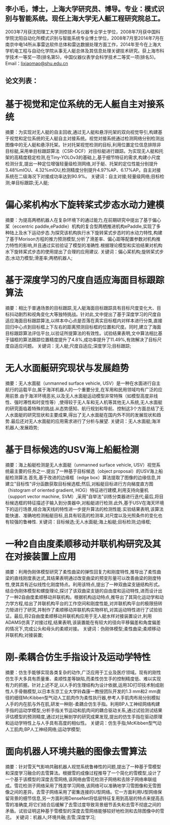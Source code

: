 ## 李小毛，博士，上海大学研究员、博导。专业：模式识别与智能系统。现任上海大学无人艇工程研究院总工。
2003年7月获沈阳理工大学测控技术与仪器专业学士学位，2008年7月获中国科学院沈阳自动化所模式识别与智能系统专业博士学位，2008年7月至2014年7月在南京中电14所从事雷达软件总体和雷达数据处理方面工作，2014年至今在上海大学机电工程与自动化学院从事无人艇总体及其信息处理关键技术研究。获上海市科学技术一等奖一项(排名第5)，中国仪器仪表学会科学技术二等奖一项(排名5)。
Email：lixiaomao@shu.edu.cn

## 论文列表：
# 基于视觉和定位系统的无人艇自主对接系统
摘要：为实现对无人艇的自主回收,通过无人艇和悬浮托架的双向视觉导引,构建基于视觉和定位系统的无人艇自主对接系统。视觉对接系统通过检测网络分别检测出图像中的无人艇和悬浮托架。针对托架视觉检测的目标,利用位置定位信息排除非目标艇,采用单目标跟踪算法（CSR-DCF）对目标艇进行跟踪。为实现无人艇和托架的高精度稳定检测,在Tiny-YOLOv3的基础上,基于细节特征的需求,构建小尺度检测分支,提出一种定位增强轻量级检测网络,对于艇、托架的定位性能分别提升3.48%mIOU、4.32%mIOU,检测精度分别提升4.97%AP、6.17%AP。自主对接系统在二级海况下对接成功率达到90.9%。 
关键词：自主对接;轻量级网络;目标检测;单目标跟踪;无人艇;

# 偏心桨机构水下旋转桨式步态水动力建模
摘要：为提高两栖机器人在复杂环境下的通过能力,在前期研究中提出了基于偏心桨（eccentric paddle,ePaddle）机构的复合型两栖推进机构ePaddle,实现了多种陆上及水下运动步态.为探究该机构执行水下旋转桨式步态时的水动力特性,构建了基于Morison方程的推力预测模型,分析了滑差率、偏心距等配置参数对机构推力特性的影响,并且通过实验验证了模型的准确性.根据理论模型和实验结果对机构水下旋转桨式步态的使用提出了合理的应用建议. 
关键词：偏心桨机构;旋转桨式步态;水动力模型;滑差率;两栖机器人;

# 基于深度学习的尺度自适应海面目标跟踪算法
摘要：相比于普通场景的目标跟踪,无人艇海面目标跟踪具有目标尺度变化大、目标抖动剧烈和视角变化大等独特挑战。针对此,文中提出了基于深度学习的尺度自适应海面目标跟踪算法,以样本中心点是否落在真实目标框内对样本进行分类,直接回归中心点到目标框上下左右的距离预测目标框的位置和尺度。同时,建立了海面目标跟踪算法评估平台,以验证所提算法的有效性。试验结果表明,文中算法相比基于锚框的算法跟踪位置精度提升了4.8%,成功率提升了11.49%,有效解决了目标尺度自适应问题。 
关键词：无人艇;尺度自适应;深度学习;目标跟踪;

# 无人水面艇研究现状与发展趋势
摘要：无人水面艇（unmanned surface vehicle, USV）是一种在水面进行自主航行的运载平台,属于海洋机器人的一个重要分支,在军用和民用领域均有广泛的应用前景.由于海洋环境恶劣,以及无人水面艇运动模型非常特殊（如模型高度非线性、强时滞性和时变性等）,使得较于无人车和无人机等其他无人系统,无人水面艇的研究面临着特殊的挑战.从态势感知、航行规划和导航、控制这3个方面总结了无人水面艇的研究现状和主要成果,得出了无人水面艇在国内外不同的发展现状和趋势.最后还对无人水面艇的应用需求进行了分析与展望. 
关键词：无人水面艇;海洋机器人;发展趋势;

# 基于目标候选的USV海上船艇检测
摘要：海上船艇检测是无人水面艇（unmanned surface vehicle, USV）视觉系统最主要的任务之一.提出了一种基于目标候选（object proposal）的USV海上船艇检测算法.首先,基于改进的边缘框（edge box）算法提取了图像的边缘信息,并建立"目标性"评分函数获取目标候选框;然后,对船艇目标进行方向梯度直方图（histogram of oriented gradient, HOG）特征进行建模,利用支持向量机（support vector machine, SVM）,采用"自举法"训练分类器进行迭代;最后,将目标候选框的特征描述子输入到分类器中,对船艇进行检测.此外,基于USV在海天环境下的运行场景,结合海天线的特性进一步提升算法的检测性能.实验结果表明,该算法能快速、准确地检测船艇目标,且具有较高的检测率,对尺度以及光照条件的变化也有较强的鲁棒性. 
关键词：目标候选;无人水面艇;海上船艇;目标检测;边缘框;

# 一种2自由度柔顺移动并联机构研究及其在对接装置上应用
摘要：利用伪刚体模型研究了柔性曲梁的弹性回复力和刚度特性,推导出了柔性曲梁的直线刚度表达式,其结果表明通过改变曲梁的预变形量可以改善曲梁的刚度特性,使其具有近似线性化刚度特点。利用该特点,提出了一种双曲梁支链结构形式。结合伪刚体模型和螺旋理论,探讨了该双曲梁支链的自由度和运动特性,进而设计出了一种2自由度柔顺移动并联机构。根据机构运动特点,推导出了其简化运动学和动力学方程,给出了并联机构平台的工作空间和刚度性能,对并联机构平台的极限扭转力矩进行了研究,并制作了柔顺移动并联机构实物样机,对其运动特性进行了试验验证。最后,将2自由度柔顺移动并联机构应用于无人艇水样对接装置设计,利用ADAMS仿真了对接过程,结果表明,该装置能在有较大的径向平移偏差和角度偏差的情况下,完成公头和母头的柔顺对接。 
关键词：伪刚体模型;柔性曲梁;柔顺移动并联机构;对接装置;

# 刚-柔耦合仿生手指设计及运动学特性
摘要：仿生手能够实现各类复杂的动作,广泛应用于工业及医疗领域。现有的刚性仿生手大多具有质量重、柔顺性差等缺陷,而柔性仿生手的控制精度低、难以实现有力的抓握。针对上述不足,以人手的生理结构为设计依据,运用3D打印技术制成刚性人手骨骼模型,以日本东京工业大学铃森康一教授团队开发的1.3 mm和2 mm直径的细径McKibben型气动人工肌肉作为柔性执行器,参考人手肌肉布局分别模拟人手的内在肌与外在肌,研发一种刚-柔耦合仿生手指。利用BP人工神经网络构建手指的运动学模型,分析手指关节运动和肌肉间的耦合驱动关系,通过试验测试结果评估模型的预测精度,通过对比解剖学的研究成果发现,提出的仿生手指在驱动原理和运动学特性上与人手具有高度的相似性。 
关键词：仿生手指;McKibben型气动人工肌肉;BP人工神经网络;运动学模型;

# 面向机器人环境共融的图像去雪算法
摘要：针对雪天气影响共融机器人视觉系统鲁棒性的问题,提出了一种基于雪模型和深度学习融合的去雪算法。根据雪的成像过程推导了一个简化的雪模型,设计了一个基于该模型的深度去雪网络,该网络由雪花检测子网络和去除子网络串联组成。雪花检测子网络采用了残差学习网络,该网络可以准确地学习雪图像和无雪图像之间的差异。去雪子网络采用了密集连接的U型网络。它一方面利用U型网络保留背景的细节信息,另一方面利用DenseNet将低层特征复用到高层的特点来提高去雪的准确度,将它们结合后缓解了去雪过度导致背景细节丢失和去雪不彻底之间的矛盾。试验证明这种基于雪模型的深度去雪网络能够较好地检测和去除图像中的雪花。 
关键词：机器人;环境共融;去雪;深度学习;
